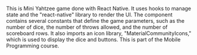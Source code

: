 This is Mini Yahtzee game done with React Native. It uses hooks to manage state and the "react-native" library to render the UI. The component contains several constants that define the game parameters, such as the number of dice, the number of throws allowed, and the number of scoreboard rows. It also imports an icon library, "MaterialCommunityIcons," which is used to display the dice and buttons. This is part of the Mobile Programming course.
